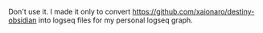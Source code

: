 Don't use it. I made it only to convert https://github.com/xaionaro/destiny-obsidian into logseq files for my personal logseq graph.